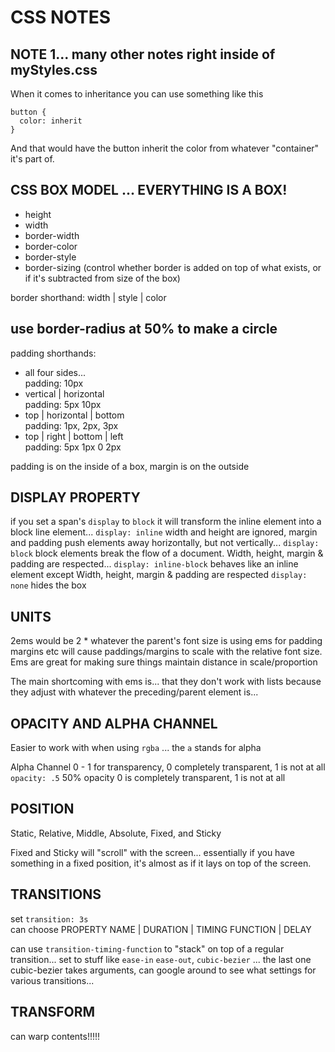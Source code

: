 # CSS NOTES

## NOTE 1... many other notes right inside of myStyles.css

When it comes to inheritance you can use something like this
```
button {
  color: inherit
}
```
And that would have the button inherit the color from whatever "container" it's part of. 

## CSS BOX MODEL ... EVERYTHING IS A BOX!

- height
- width
- border-width
- border-color
- border-style
- border-sizing (control whether border is added on top of what exists, or if it's subtracted from size of the box)

border shorthand: width | style | color

## use border-radius at 50% to make a circle

padding shorthands:
- all four sides...  
  padding: 10px
- vertical | horizontal  
  padding: 5px 10px
- top | horizontal | bottom  
  padding: 1px, 2px, 3px
- top | right | bottom | left  
  padding: 5px 1px 0 2px

padding is on the inside of a box, margin is on the outside

## DISPLAY PROPERTY

if you set a span's `display` to `block` it will transform the inline element into a block line element...
`display: inline` width and height are ignored, margin and padding push elements away horizontally, but not vertically...
`display: block` block elements break the flow of a document. Width, height, margin & padding are respected...
`display: inline-block` behaves like an inline element except Width, height, margin & padding are respected
`display: none` hides the box

## UNITS
 
2ems would be 2 * whatever the parent's font size is
using ems for padding margins etc will cause paddings/margins to scale with the relative font size.  Ems are great for making sure things maintain distance in scale/proportion
  
The main shortcoming with ems is... that they don't work with lists because they adjust with whatever the preceding/parent element is...

## OPACITY AND ALPHA CHANNEL
Easier to work with when using `rgba` ... the `a` stands for alpha
  
Alpha Channel 0 - 1 for transparency, 0 completely transparent, 1 is not at all
`opacity: .5` 50% opacity 0 is completely transparent, 1 is not at all

## POSITION
Static, Relative, Middle, Absolute, Fixed, and Sticky
  
Fixed and Sticky will "scroll" with the screen... essentially if you have something in a fixed position, it's almost as if it lays on top of the screen.

## TRANSITIONS
set `transition: 3s`  
can choose PROPERTY NAME | DURATION | TIMING FUNCTION | DELAY

can use `transition-timing-function` to "stack" on top of a regular transition... set to stuff like `ease-in` `ease-out`, `cubic-bezier` ... the last one cubic-bezier takes arguments, can google around to see what settings for various transitions...

## TRANSFORM
can warp contents!!!!! 